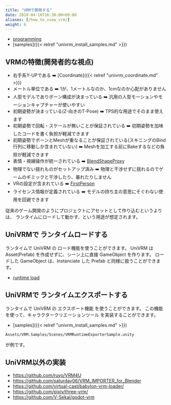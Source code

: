 ```yaml
---
title: "VRMで開発する"
date: 2018-04-16T16:30:00+09:00
aliases: [/how_to_view_vrm/]
weight: 6
---
```


* [programming](https://vrm-c.github.io/UniVRM/)
* [samples]({{< relref "univrm_install_samples.md" >}})

## VRMの特徴(開発者的な視点)

* 右手系Y-UPである ➡️ [Coordinate]({{< relref "univrm_coordinate.md" >}})
* メートル単位である ➡️ 1が、1メートルなのか、1cmなのか心配がありません
* 人型モデルでありボーン構成が決まっている ➡️ 汎用の人型モーションやモーションキャプチャーが使いやすい
* 初期姿勢が決まっている(Z-向きのT-Pose) ➡️ TPS的な用途でそのまま使えます
* 初期姿勢で回転・スケールが無いことが保証されている ➡️ 初期姿勢を加味したコードを書く負担が軽減できます
* 初期姿勢でボーンとMeshが重なることが保証されている(スキニングのBind行列に移動しか含まれていない) ➡️ Meshを加工する前にBakeするなどの負担が軽減できます
* 表情・視線操作が統一されている ➡️ [BlendShapeProxy](https://vrm-c.github.io/UniVRM/ja/vrm0/0_58_blendshape.html)
* 物理でない揺れものがセットアップ済み ➡️ 物理と干渉せずに揺れるのでゲームのギミックと干渉したり、暴れたりしません
* VRの設定が含まれている ➡️ [FirstPerson](https://vrm-c.github.io/UniVRM/ja/vrm0/firstperson.html)
* ライセンス情報が定義されている ➡️ モデルの持ち主の意思にそぐわない使用を回避できます

従来のゲーム開発のようにプロジェクトにアセットとして作り込むというよりは、
ランタイムにロードして動かす、という用途が想定されます。

## UniVRMで ランタイムロードする

ランタイムで UniVRM の ロード機能を使うことができます。
UniVRM は Asset(Prefab) を作成せずに、シーン上に直接 GameObject を作ります。
ロードした GameObject は、Instanciate した Prefab と同様に扱うことができます。

* [runtime load](https://vrm-c.github.io/UniVRM/ja/)

## UniVRMで ランタイムエクスポートする

ランタイムで UniVRM の エクスポート機能 を使うことができます。
この機能を使って、キャラクタークリエーションツール を実装することができます。

* [samples]({{< relref "univrm_install_samples.md" >}})

`Assets/VRM.Samples/Scenes/VRMRuntimeExporterSample.unity`

が例です。

## UniVRM以外の実装

* https://github.com/ruyo/VRM4U
* https://github.com/saturday06/VRM_IMPORTER_for_Blender
* https://github.com/virtual-cast/babylon-vrm-loader/
* https://github.com/pixiv/three-vrm/
* https://github.com/V-Sekai/godot-vrm
